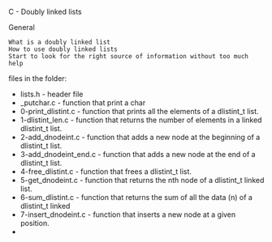 C - Doubly linked lists

General

    What is a doubly linked list
    How to use doubly linked lists
    Start to look for the right source of information without too much help

files in the folder:

- lists.h - header file
- _putchar.c - function that print a char
- 0-print_dlistint.c - function that prints all the elements of a dlistint_t list.
- 1-dlistint_len.c - function that returns the number of elements in a linked dlistint_t list.
- 2-add_dnodeint.c - function that adds a new node at the beginning of a dlistint_t list.
- 3-add_dnodeint_end.c - function that adds a new node at the end of a dlistint_t list.
- 4-free_dlistint.c - function that frees a dlistint_t list.
- 5-get_dnodeint.c - function that returns the nth node of a dlistint_t linked list.
- 6-sum_dlistint.c - function that returns the sum of all the data (n) of a dlistint_t linked
- 7-insert_dnodeint.c - function that inserts a new node at a given position.
-  
